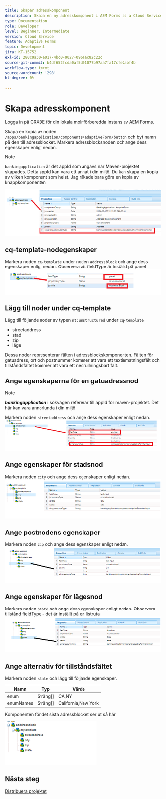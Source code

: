 ```yaml
---
title: Skapar adresskomponent
description: Skapa en ny adresskomponent i AEM Forms as a Cloud Service
type: Documentation
role: Developer
level: Beginner, Intermediate
version: Cloud Service
feature: Adaptive Forms
topic: Development
jira: KT-15752
exl-id: 280c9a30-e017-4bc0-9027-096aac82c22c
source-git-commit: b4df652fcda0af5d01077b97aa7fa17cfe2abf4b
workflow-type: tm+mt
source-wordcount: '298'
ht-degree: 0%

---
```


# Skapa adresskomponent

Logga in på CRXDE för din lokala molnförberedda instans av AEM Forms.

Skapa en kopia av noden ``/apps/bankingapplication/components/adaptiveForm/button`` och byt namn på den till adressblocket. Markera adressblocksnoden och ange dess egenskaper enligt nedan.

>[!NOTE]
>
> ``bankingapplication`` är det appId som angavs när Maven-projektet skapades. Detta appId kan vara ett annat i din miljö. Du kan skapa en kopia av vilken komponent som helst. Jag råkade bara göra en kopia av knappkomponenten


![adressbloc](assets/address-properties.png)

## cq-template-nodegenskaper

Markera noden ``cq-template`` under noden ``addressblock`` och ange dess egenskaper enligt nedan. Observera att fieldType är inställd på panel
![cq-template](assets/cq-template.png)

## Lägg till noder under cq-template

Lägg till följande noder av typen ``nt:unstructured`` under ``cq-template``

* streetaddress
* stad
* zip
* läge

Dessa noder representerar fälten i adressblockskomponenten. Fälten för gatuadress, ort och postnummer kommer att vara ett textinmatningsfält och tillståndsfältet kommer att vara ett nedrullningsbart fält.

## Ange egenskaperna för en gatuadressnod

>[!NOTE]
>
> **_bankingapplication_** i sökvägen refererar till appId för maven-projektet. Det här kan vara annorlunda i din miljö

Markera noden ``streetaddress`` och ange dess egenskaper enligt nedan.
![gatuadress](assets/streetaddress.png)

## Ange egenskaper för stadsnod

Markera noden ``city`` och ange dess egenskaper enligt nedan.
![stad](assets/city.png)

## Ange postnodens egenskaper

Markera noden ``zip`` och ange dess egenskaper enligt nedan.
![zip](assets/zip.png)

## Ange egenskaper för lägesnod

Markera noden ``state`` och ange dess egenskaper enligt nedan. Observera tillstånd fieldType - det är inställt på en listruta
![läge](assets/state.png)

## Ange alternativ för tillståndsfältet

Markera noden ``state`` och lägg till följande egenskaper.

| Namn | Typ | Värde |
|----------|----------|---------------------|
| enum | Sträng[] | CA,NY |
| enumNames | Sträng[] | California,New York |


Komponenten för det sista adressblocket ser ut så här

![slutadress](assets/crx-address-block.png)

## Nästa steg

[Distribuera projektet](./deploy-your-project.md)
